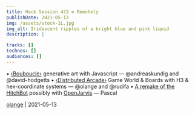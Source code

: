 ```yaml
---
title: Hack Session 472 ✼ Remotely
publishDate: 2021-05-13
img: /assets/stock-1L.jpg
img_alt: Iridescent ripples of a bright blue and pink liquid
description: |

tracks: []
technos: []
audiences: []
---
```


• [‹Bouboucle›](http://bouboucle.com) generative art with Javascript — @andreaskundig and @david-hodgetts 
• [‹Distributed Arcade›](https://github.com/olange/arcade) Game World & Boards with H3 & hex-coordinate systems — @olange and @rudifa
• [A remake of the HitchBot](https://fr.wikipedia.org/wiki/HitchBOT) possibly with [OpenJarvis](https://openjarvis.com) — Pascal

[olange](https://github.com/olange) | 2021-05-13


